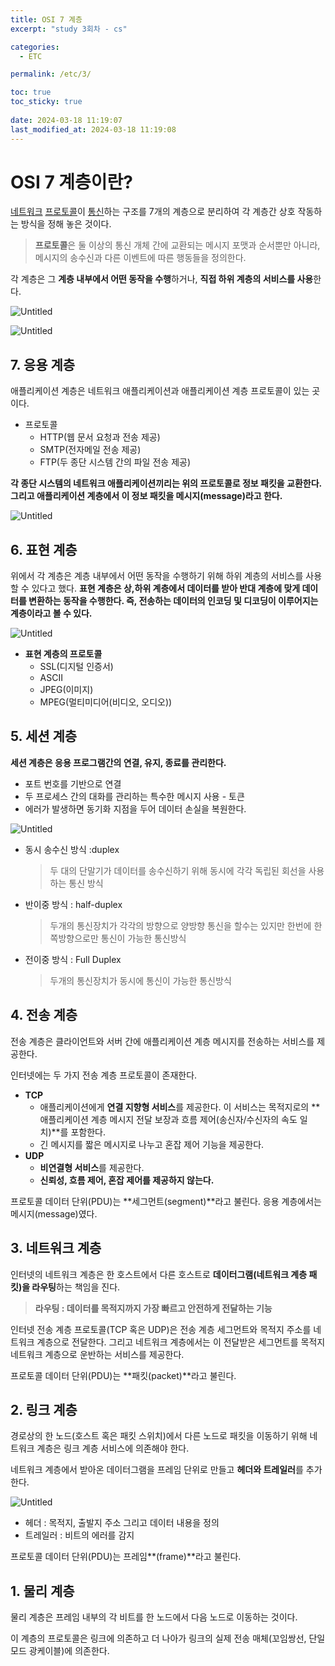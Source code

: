 ```yaml
---
title: OSI 7 계층
excerpt: "study 3회차 - cs"

categories:
  - ETC

permalink: /etc/3/

toc: true
toc_sticky: true
 
date: 2024-03-18 11:19:07
last_modified_at: 2024-03-18 11:19:08
---
```


# OSI 7 계층이란?

[네트워크](http://wiki.hash.kr/index.php/%EB%84%A4%ED%8A%B8%EC%9B%8C%ED%81%AC) [프로토콜](http://wiki.hash.kr/index.php/%ED%94%84%EB%A1%9C%ED%86%A0%EC%BD%9C)이 [통신](http://wiki.hash.kr/index.php/%ED%86%B5%EC%8B%A0)하는 구조를 7개의 계층으로 분리하여 각 계층간 상호 작동하는 방식을 정해 놓은 것이다.

> **프로토콜**은 둘 이상의 통신 개체 간에 교환되는 메시지 포맷과 순서뿐만 아니라, 메시지의 송수신과 다른 이벤트에 따른 행동들을 정의한다.
> 

각 계층은 그 **계층 내부에서 어떤 동작을 수행**하거나, **직접 하위 계층의 서비스를 사용**한다.

![Untitled](/assets/images/2024-03-18-OSI-7-%EA%B3%84%EC%B8%B5/Untitled.png)

![Untitled](/assets/images/2024-03-18-OSI-7-%EA%B3%84%EC%B8%B5/Untitled%201.png)

## 7. 응용 계층

애플리케이션 계층은 네트워크 애플리케이션과 애플리케이션 계층 프로토콜이 있는 곳이다.

- 프로토콜
    - HTTP(웹 문서 요청과 전송 제공)
    - SMTP(전자메일 전송 제공)
    - FTP(두 종단 시스템 간의 파일 전송 제공)

**각 종단 시스템의 네트워크 애플리케이션끼리는 위의 프로토콜로 정보 패킷을 교환한다. 그리고 애플리케이션 계층에서 이 정보 패킷을 메시지(message)라고 한다.**

![Untitled](/assets/images/2024-03-18-OSI-7-%EA%B3%84%EC%B8%B5/Untitled%202.png)

## 6. 표현 계층

위에서 각 계층은 계층 내부에서 어떤 동작을 수행하기 위해 하위 계층의 서비스를 사용할 수 있다고 했다. **표현 계층은 상,하위 계층에서 데이터를 받아 반대 계층에 맞게 데이터를 변환하는 동작을 수행한다. 즉, 전송하는 데이터의 인코딩 및 디코딩이 이루어지는 계층이라고 볼 수 있다.**

![Untitled](/assets/images/2024-03-18-OSI-7-%EA%B3%84%EC%B8%B5/Untitled%203.png)

- **표현 계층의 프로토콜**
    - SSL(디지털 인증서)
    - ASCII
    - JPEG(이미지)
    - MPEG(멀티미디어(비디오, 오디오))

## 5. 세션 계층

**세션 계층은 응용 프로그램간의 연결, 유지, 종료를 관리한다.**

- 포트 번호를 기반으로 연결
- 두 프로세스 간의 대화를 관리하는 특수한 메시지 사용 - 토큰
- 에러가 발생하면 동기화 지점을 두어 데이터 손실을 복원한다.

![Untitled](/assets/images/2024-03-18-OSI-7-%EA%B3%84%EC%B8%B5/Untitled%204.png)

- 동시 송수신 방식 :duplex
    
    > 두 대의 단말기가 데이터를 송수신하기 위해 동시에 각각 독립된 회선을 사용하는 통신 방식
    > 
- 반이중 방식 : half-duplex
    
    > 두개의 통신장치가 각각의 방향으로 양방향 통신을 할수는 있지만 한번에 한쪽방향으로만 통신이 가능한 통신방식
    > 
- 전이중 방식 : Full Duplex
    
    > 두개의 통신장치가 동시에 통신이 가능한 통신방식
    > 

## 4. 전송 계층

전송 계층은 클라이언트와 서버 간에 애플리케이션 계층 메시지를 전송하는 서비스를 제공한다.

인터넷에는 두 가지 전송 계층 프로토콜이 존재한다.

- **TCP**
    - 애플리케이션에게 **연결 지향형 서비스**를 제공한다. 이 서비스는 목적지로의 **애플리케이션 계층 메시지 전달 보장과 흐름 제어(송신자/수신자의 속도 일치)**를 포함한다.
    - 긴 메시지를 짧은 메시지로 나누고 혼잡 제어 기능을 제공한다.
- **UDP**
    - **비연결형 서비스**를 제공한다.
    - **신뢰성, 흐름 제어, 혼잡 제어를 제공하지 않는다.**

프로토콜 데이터 단위(PDU)는 **세그먼트(segment)**라고 불린다. 응용 계층에서는 메시지(message)였다.

## 3. 네트워크 계층

인터넷의 네트워크 계층은 한 호스트에서 다른 호스트로 **데이터그램(네트워크 계층 패킷)을 라우팅**하는 책임을 진다.

> **라우팅 : 데이터를 목적지까지 가장 빠르고 안전하게 전달하는 기능**
> 

인터넷 전송 계층 프로토콜(TCP 혹은 UDP)은 전송 계층 세그먼트와 목적지 주소를 네트워크 계층으로 전달한다. 그리고 네트워크 계층에서는 이 전달받은 세그먼트를 목적지 네트워크 계층으로 운반하는 서비스를 제공한다.

프로토콜 데이터 단위(PDU)는 **패킷(packet)**라고 불린다.

## 2. 링크 계층

경로상의 한 노드(호스트 혹은 패킷 스위치)에서 다른 노드로 패킷을 이동하기 위해 네트워크 계층은 링크 계층 서비스에 의존해야 한다.

네트워크 계층에서 받아온 데이터그램을 프레임 단위로 만들고 **헤더와 트레일러**를 추가한다.

![Untitled](/assets/images/2024-03-18-OSI-7-%EA%B3%84%EC%B8%B5/Untitled%205.png)

- 헤더 : 목적지, 출발지 주소 그리고 데이터 내용을 정의
- 트레일러 : 비트의 에러를 감지

프로토콜 데이터 단위(PDU)는 프레임**(frame)**라고 불린다.

## 1. 물리 계층

물리 계층은 프레임 내부의 각 비트를 한 노드에서 다음 노드로 이동하는 것이다.

이 계층의 프로토콜은 링크에 의존하고 더 나아가 링크의 실제 전송 매체(꼬임쌍선, 단일 모드 광케이블)에 의존한다.